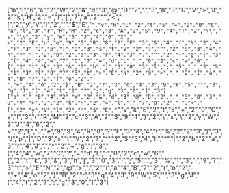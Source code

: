 ["b","l","6","4","2","W","2","&","d","3","@","D","2",".","3","8","3","U","V",">","J","2","k","H","2","=","l","[","7","a","2","'","<","[","2","y","V","l","2","'","$","E","`","v","k","E","2","t","5","=","2","0","C","a","l","3","r","R","M","2","c","3","A","2","S","9","4",")","2","\\","s","\\","2","y","W","3","J","4","6","2","<","2","E","u","e","9","5","R","8","?","F","3","&","4","f","%","2","4",")","3","J","p","|","D","3","s","t","V","2","?","^","2","S","3","4","h","*","|","2","b","2","a","3","r","4","J",".","^","2","~","g",":","3","(","4","4","w","7","C","?","=","d","L",":","0","2","c","w","6","{","2","t","k","3","&","3","h","j","3","0","3","l",";","5",".","3","%","1","3","l","9","?","3","t",">","E","N","2","@",">",".","2","I","a","4","B","7","2","{","o","2","-","+","4","o","2","}","B","2","r","3","q","4","3","9","W","5","'","3","g","J","(","4","t","2","?",";","g","3","0","]","3"]
​
["b","l","6","4","2","W","2","&","d","3","@","D","2",".","3","8","3","U","V",">","J","2","k","H","2","=","l","[","7","a","2","'","<","[","2","y","V","l","2","'","$","E","`","v","k","E","2","t","5","=","2","0","C","a","l","3","r","R","M","2","c","3","A","2","S","9","4",")","2","\\","s","\\","2","y","W","3","J","4","6","2","<","2","E","u","e","9","9","4","R","8","?","F","3","&","4","f","%","2","2","3",")","3","J","p","|","D","3","s","t","V","2","?","^","2","S","3","4","h","*","|","2","b","2","a","3","r","4","J",".","^","2","~","g",":","3","(","4","4","w","7","C","?","=","d","L",":","0","2","c","w","6","{","2","t","k","3","&","3","h","j","3","0","3","l",";","5",".","3","%","1","3","l","9","?","3","t",">","E","N","2","@",">",".","2","I","a","4","B","7","2","{","o","2","-","+","4","o","2","}","B","2","r","3","q","4","3","9","W","5","'","3","g","J","(","4","t","2","?",";","g","3","0","]","3"]